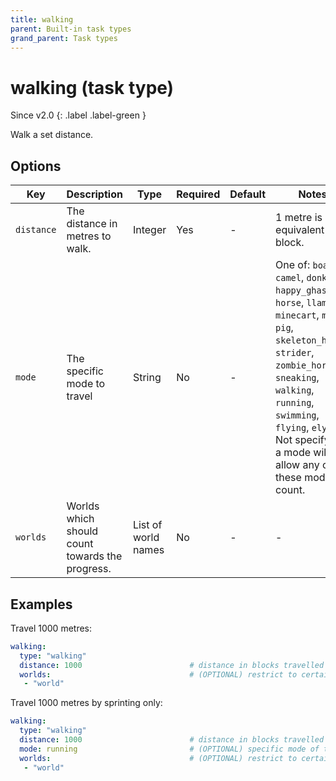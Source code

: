 ```yaml
---
title: walking
parent: Built-in task types
grand_parent: Task types
---
```


# walking (task type)

Since v2.0
{: .label .label-green }

Walk a set distance.

## Options

| Key        | Description                                     | Type                | Required | Default | Notes                                                                                                                                                                                                                                                                       |
|------------|-------------------------------------------------|---------------------|----------|---------|-----------------------------------------------------------------------------------------------------------------------------------------------------------------------------------------------------------------------------------------------------------------------------|
| `distance` | The distance in metres to walk.                 | Integer             | Yes      | \-      | 1 metre is equivalent to 1 block.                                                                                                                                                                                                                                           |
| `mode`     | The specific mode to travel                     | String              | No       | \-      | One of: `boat`, `camel`, `donkey`, `happy_ghast`, `horse`, `llama`, `minecart`, `mule`, `pig`, `skeleton_horse`, `strider`, `zombie_horse`, `sneaking`, `walking`, `running`, `swimming`, `flying`, `elytra`. Not specifying a mode will allow any of these modes to count. |
| `worlds`   | Worlds which should count towards the progress. | List of world names | No       | \-      | \-                                                                                                                                                                                                                                                                          |

## Examples

Travel 1000 metres:

``` yaml
walking:
  type: "walking"
  distance: 1000                        # distance in blocks travelled
  worlds:                               # (OPTIONAL) restrict to certain worlds
   - "world"
```

Travel 1000 metres by sprinting only:

``` yaml
walking:
  type: "walking"
  distance: 1000                        # distance in blocks travelled
  mode: running                         # (OPTIONAL) specific mode of transport
  worlds:                               # (OPTIONAL) restrict to certain worlds
   - "world"
```
